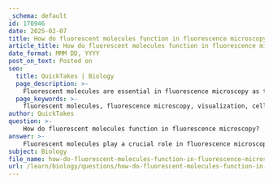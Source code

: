 ```yaml
---
_schema: default
id: 170946
date: 2025-02-07
title: How do fluorescent molecules function in fluorescence microscopy?
article_title: How do fluorescent molecules function in fluorescence microscopy?
date_format: MMM DD, YYYY
post_on_text: Posted on
seo:
  title: QuickTakes | Biology
  page_description: >-
    Fluorescent molecules are essential in fluorescence microscopy as they enable the visualization of specific cellular components through their unique properties of light absorption and emission, aided by specialized filters.
  page_keywords: >-
    fluorescent molecules, fluorescence microscopy, visualization, cellular components, absorption, emission, excitation filter, emission filter, Green Fluorescent Protein, GFP, protein localization, gene expression, cellular interactions, high-contrast images, dynamic processes
author: QuickTakes
question: >-
    How do fluorescent molecules function in fluorescence microscopy?
answer: >-
    Fluorescent molecules play a crucial role in fluorescence microscopy, a technique widely used in cell biology to visualize specific cellular components. Here’s how they function:\n\n1. **Absorption and Emission**: Fluorescent molecules have the unique ability to absorb light at a specific wavelength and subsequently emit light at a longer wavelength. This property is fundamental to fluorescence microscopy. When these molecules are excited by light from a specific source (usually a light source filtered to emit light at the excitation wavelength), they enter an excited state.\n\n2. **Excitation and Emission Filters**: In fluorescence microscopy, an excitation filter is used to select the appropriate wavelength of light that will excite the fluorescent molecules in the sample. Once excited, these molecules emit light at a longer wavelength. An emission filter is then employed to allow only this emitted light to pass through to the detector or observer, effectively filtering out any unexcited light.\n\n3. **Visualization of Cellular Components**: By labeling specific proteins, organelles, or other cellular structures with fluorescent dyes or proteins (such as Green Fluorescent Protein, GFP), researchers can visualize the distribution and dynamics of these components within live cells. This is particularly useful for studying cellular processes, as it provides high-contrast images that can reveal intricate details about the organization and function of cellular structures.\n\n4. **Factors Affecting Fluorescence**: The efficiency of fluorescence can be influenced by various factors, including pH, temperature, and the presence of quenching agents, which can reduce the intensity of the emitted light. Understanding these factors is essential for optimizing experimental conditions in fluorescence microscopy.\n\n5. **Applications**: Fluorescence microscopy is invaluable for studying dynamic processes in live cells, such as protein localization, gene expression, and cellular interactions. It allows researchers to track the movement and behavior of molecules in real-time, providing insights into cellular functions and mechanisms.\n\nIn summary, fluorescent molecules are integral to fluorescence microscopy, enabling the visualization of specific cellular components through their unique properties of light absorption and emission, facilitated by the use of specialized filters. This technique has become a cornerstone in cell biology research, allowing for detailed studies of cellular processes.
subject: Biology
file_name: how-do-fluorescent-molecules-function-in-fluorescence-microscopy.md
url: /learn/biology/questions/how-do-fluorescent-molecules-function-in-fluorescence-microscopy
---
```


&nbsp;